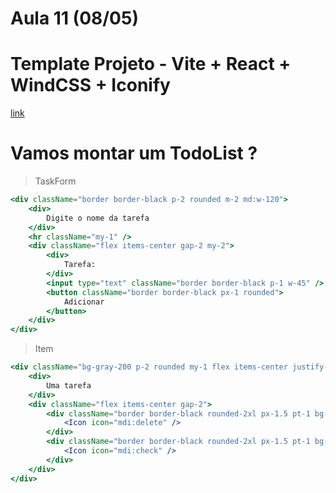 # Aula 11 (08/05) 

# Template Projeto - Vite + React + WindCSS + Iconify

[link](https://github.com/mmamorim/bootstrapreact)

# Vamos montar um TodoList ?

> TaskForm

~~~jsx
<div className="border border-black p-2 rounded m-2 md:w-120">
    <div>
        Digite o nome da tarefa
    </div>
    <hr className="my-1" />
    <div className="flex items-center gap-2 my-2">
        <div>
            Tarefa:
        </div>
        <input type="text" className="border border-black p-1 w-45" />
        <button className="border border-black px-1 rounded">
            Adicionar
        </button>
    </div>
</div>
~~~

> Item

~~~jsx
<div className="bg-gray-200 p-2 rounded my-1 flex items-center justify-between">
    <div>
        Uma tarefa
    </div>
    <div className="flex items-center gap-2">
        <div className="border border-black rounded-2xl px-1.5 pt-1 bg-gray-800 text-white">
            <Icon icon="mdi:delete" />
        </div>
        <div className="border border-black rounded-2xl px-1.5 pt-1 bg-green-800 text-white">
            <Icon icon="mdi:check" />
        </div>
    </div>
</div>
~~~